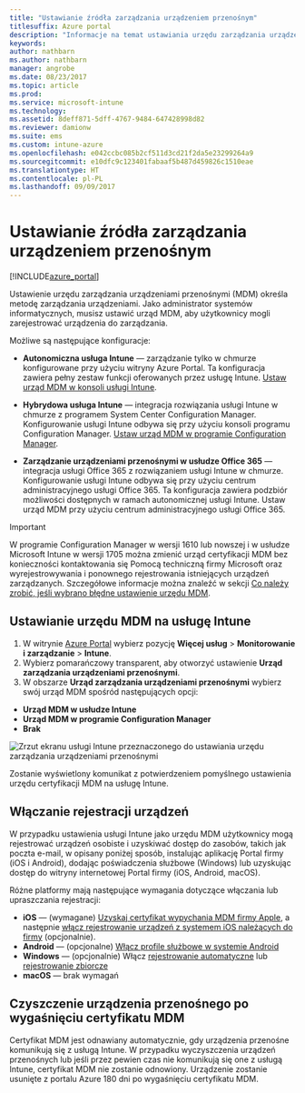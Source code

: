 ```yaml
---
title: "Ustawianie źródła zarządzania urządzeniem przenośnym"
titlesuffix: Azure portal
description: "Informacje na temat ustawiania urzędu zarządzania urządzeniami mobilnymi w usłudze Intune. \""
keywords: 
author: nathbarn
ms.author: nathbarn
manager: angrobe
ms.date: 08/23/2017
ms.topic: article
ms.prod: 
ms.service: microsoft-intune
ms.technology: 
ms.assetid: 8deff871-5dff-4767-9484-647428998d82
ms.reviewer: damionw
ms.suite: ems
ms.custom: intune-azure
ms.openlocfilehash: e042ccbc085b2cf511d3cd21f2da5e23299264a9
ms.sourcegitcommit: e10dfc9c123401fabaaf5b487d459826c1510eae
ms.translationtype: HT
ms.contentlocale: pl-PL
ms.lasthandoff: 09/09/2017
---
```

# <a name="set-the-mobile-device-management-authority"></a>Ustawianie źródła zarządzania urządzeniem przenośnym

[!INCLUDE[azure_portal](./includes/azure_portal.md)]

Ustawienie urzędu zarządzania urządzeniami przenośnymi (MDM) określa metodę zarządzania urządzeniami. Jako administrator systemów informatycznych, musisz ustawić urząd MDM, aby użytkownicy mogli zarejestrować urządzenia do zarządzania.

Możliwe są następujące konfiguracje:

- **Autonomiczna usługa Intune** — zarządzanie tylko w chmurze konfigurowane przy użyciu witryny Azure Portal. Ta konfiguracja zawiera pełny zestaw funkcji oferowanych przez usługę Intune. [Ustaw urząd MDM w konsoli usługi Intune](#set-mdm-authority-to-intune).

- **Hybrydowa usługa Intune** — integracja rozwiązania usługi Intune w chmurze z programem System Center Configuration Manager. Konfigurowanie usługi Intune odbywa się przy użyciu konsoli programu Configuration Manager. [Ustaw urząd MDM w programie Configuration Manager](https://docs.microsoft.com/sccm/mdm/deploy-use/configure-intune-subscription).

- **Zarządzanie urządzeniami przenośnymi w usłudze Office 365** — integracja usługi Office 365 z rozwiązaniem usługi Intune w chmurze. Konfigurowanie usługi Intune odbywa się przy użyciu centrum administracyjnego usługi Office 365. Ta konfiguracja zawiera podzbiór możliwości dostępnych w ramach autonomicznej usługi Intune. Ustaw urząd MDM przy użyciu centrum administracyjnego usługi Office 365.

>[!IMPORTANT]    
W programie Configuration Manager w wersji 1610 lub nowszej i w usłudze Microsoft Intune w wersji 1705 można zmienić urząd certyfikacji MDM bez konieczności kontaktowania się Pomocą techniczną firmy Microsoft oraz wyrejestrowywania i ponownego rejestrowania istniejących urządzeń zarządzanych. Szczegółowe informacje można znaleźć w sekcji [Co należy zrobić, jeśli wybrano błędne ustawienie urzędu MDM](/intune-classic/deploy-use/prerequisites-for-enrollment#what-to-do-if-you-choose-the-wrong-mdm-authority-setting).

## <a name="set-mdm-authority-to-intune"></a>Ustawianie urzędu MDM na usługę Intune

1. W witrynie [Azure Portal](https://portal.azure.com) wybierz pozycję **Więcej usług** > **Monitorowanie i zarządzanie** > **Intune**.
2. Wybierz pomarańczowy transparent, aby otworzyć ustawienie **Urząd zarządzania urządzeniami przenośnymi**.
3. W obszarze **Urząd zarządzania urządzeniami przenośnymi** wybierz swój urząd MDM spośród następujących opcji:
  - **Urząd MDM w usłudze Intune**
  - **Urząd MDM w programie Configuration Manager**
  - **Brak**

  ![Zrzut ekranu usługi Intune przeznaczonego do ustawiania urzędu zarządzania urządzeniami przenośnymi](media/set-mdm-auth.png)

  Zostanie wyświetlony komunikat z potwierdzeniem pomyślnego ustawienia urzędu certyfikacji MDM na usługę Intune.

## <a name="enable-device-enrollment"></a>Włączanie rejestracji urządzeń

W przypadku ustawienia usługi Intune jako urzędu MDM użytkownicy mogą rejestrować urządzeń osobiste i uzyskiwać dostęp do zasobów, takich jak poczta e-mail, w opisany poniżej sposób, instalując aplikację Portal firmy (iOS i Android), dodając poświadczenia służbowe (Windows) lub uzyskując dostęp do witryny internetowej Portal firmy (iOS, Android, macOS).

Różne platformy mają następujące wymagania dotyczące włączania lub upraszczania rejestracji:
- **iOS** — (wymagane) [Uzyskaj certyfikat wypychania MDM firmy Apple](apple-mdm-push-certificate-get.md), a następnie [włącz rejestrowanie urządzeń z systemem iOS należących do firmy](ios-enroll.md) (opcjonalnie).
- **Android** — (opcjonalne) [Włącz profile służbowe w systemie Android](android-enroll.md)
- **Windows** — (opcjonalnie) Włącz [rejestrowanie automatyczne](windows-enroll.md) lub [rejestrowanie zbiorcze](windows-bulk-enroll.md)
- **macOS** — brak wymagań


## <a name="mobile-device-cleanup-after-mdm-certificate-expiration"></a>Czyszczenie urządzenia przenośnego po wygaśnięciu certyfikatu MDM

Certyfikat MDM jest odnawiany automatycznie, gdy urządzenia przenośne komunikują się z usługą Intune. W przypadku wyczyszczenia urządzeń przenośnych lub jeśli przez pewien czas nie komunikują się one z usługą Intune, certyfikat MDM nie zostanie odnowiony. Urządzenie zostanie usunięte z portalu Azure 180 dni po wygaśnięciu certyfikatu MDM.
